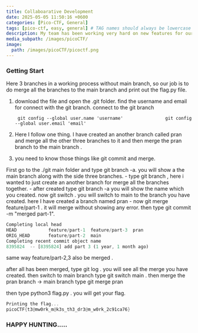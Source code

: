 ```yaml
---
title: Collaboarative Development
date: 2025-05-05 11:50:16 +0600
categories: [Pico-CTF, General]
tags: [pico-ctf, easy, general] # TAG names should always be lowercase
description: My team has been working very hard on new features for our flag printing program! I wonder how they'll work together?
media_subpath: /images/picoCTF/
image:
  path: /images/picoCTF/picoctf.png 
---
```


### Getting Start

Here 3 branches in a working process without main branch, so our job is to do merge all  the branches to the main branch and print out the flag.py file.

1. download the file and open the .git folder. find the username and email for connect with the git   branch. connect to the git branch

        git config --global user.name 'username'                git config --global user.email 'email'

2. Here I follow one thing. I have created an another branch called pran and merge all the other three branches to it and then merge the pran branch to the main branch .

3. you need to know those things like git commit and  merge.

First go to the ./git main folder and type git branch -a. you will show a the  main branch along with the side three branches. - type git  branch <name> , here i wanted to just create an another branch for merge all the branches together. - after created type git branch -a  you will show the name which you created. now git switch <name> . you will switch to main to the branch you have created. here I have created a branch named pran - now git merge feature/part-1 . it will merge without showing any error. then type git commit -m "merged part-1". 

```rust
Completing local head
HEAD            feature/part-1  feature/part-3  pran                                                      
ORIG_HEAD       feature/part-2  main                                                                   
Completing recent commit object name
8395824  -- [8395824] add part 3 (1 year, 1 month ago)

```
same way feature/part-2,3 also be merged .

after all has been merged, type git log . you will see all the merge you have created.
then switch to main branch type git switch main . then merge the pran branch -> main branch type git merge pran

then type python3 flag.py . you will get your flag.

```rust
Printing the flag...
picoCTF{t3@mw0rk_m@k3s_th3_dr3@m_w0rk_2c91ca76}

 ```

 

### HAPPY HUNTING.....
